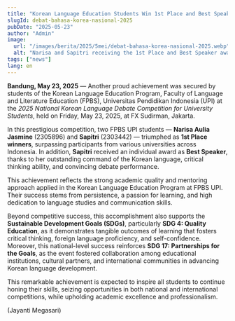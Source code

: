 ```yaml
---
title: "Korean Language Education Students Win 1st Place and Best Speaker at 2025 National Korean Debate Competition"
slugId: debat-bahasa-korea-nasional-2025
pubDate: "2025-05-23"
author: "Admin"
image:
  url: "/images/berita/2025/5mei/debat-bahasa-korea-nasional-2025.webp"
  alt: "Narisa and Sapitri receiving the 1st Place and Best Speaker awards"
tags: ["news"]
lang: en
---
```


**Bandung, May 23, 2025** — Another proud achievement was secured by students of the Korean Language Education Program, Faculty of Language and Literature Education (FPBS), Universitas Pendidikan Indonesia (UPI) at the *2025 National Korean Language Debate Competition for University Students*, held on Friday, May 23, 2025, at FX Sudirman, Jakarta.

In this prestigious competition, two FPBS UPI students — **Narisa Aulia Jasmine** (2305896) and **Sapitri** (2303442) — triumphed as **1st Place winners**, surpassing participants from various universities across Indonesia. In addition, **Sapitri** received an individual award as **Best Speaker**, thanks to her outstanding command of the Korean language, critical thinking ability, and convincing debate performance.

This achievement reflects the strong academic quality and mentoring approach applied in the Korean Language Education Program at FPBS UPI. Their success stems from persistence, a passion for learning, and high dedication to language studies and communication skills.

Beyond competitive success, this accomplishment also supports the **Sustainable Development Goals (SDGs)**, particularly **SDG 4: Quality Education**, as it demonstrates tangible outcomes of learning that fosters critical thinking, foreign language proficiency, and self-confidence. Moreover, this national-level success reinforces **SDG 17: Partnerships for the Goals**, as the event fostered collaboration among educational institutions, cultural partners, and international communities in advancing Korean language development.

This remarkable achievement is expected to inspire all students to continue honing their skills, seizing opportunities in both national and international competitions, while upholding academic excellence and professionalism.

(Jayanti Megasari)
